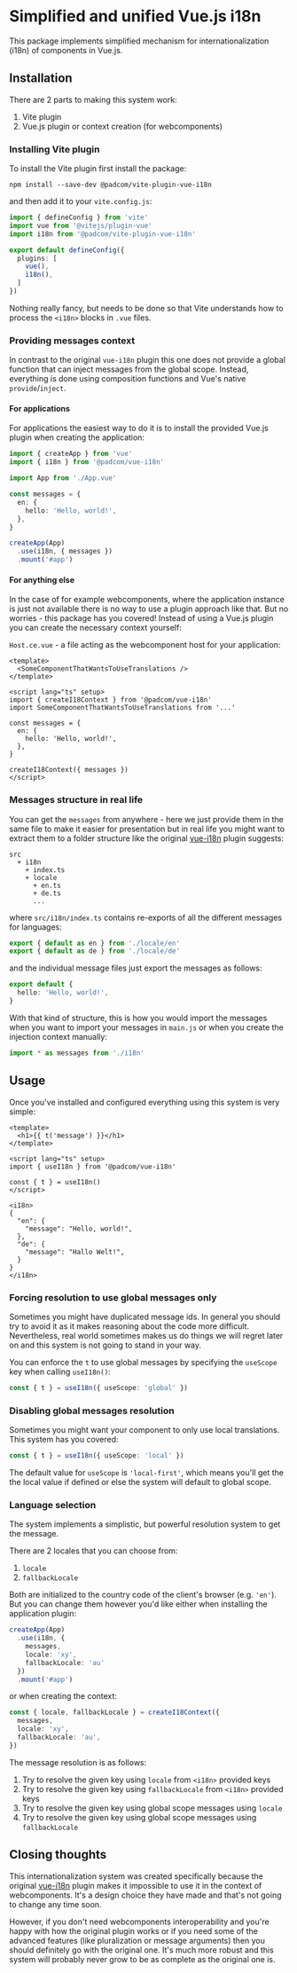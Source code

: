 # Simplified and unified Vue.js i18n

This package implements simplified mechanism for internationalization (i18n) of components in Vue.js.

## Installation

There are 2 parts to making this system work:

1. Vite plugin
2. Vue.js plugin or context creation (for webcomponents)

### Installing Vite plugin

To install the Vite plugin first install the package:

```
npm install --save-dev @padcom/vite-plugin-vue-i18n
```

and then add it to your `vite.config.js`:

```typescript
import { defineConfig } from 'vite'
import vue from '@vitejs/plugin-vue'
import i18n from '@padcom/vite-plugin-vue-i18n'

export default defineConfig({
  plugins: [
    vue(),
    i18n(),
  ]
})
```

Nothing really fancy, but needs to be done so that Vite understands how to process the `<i18n>` blocks in `.vue` files.

### Providing messages context

In contrast to the original `vue-i18n` plugin this one does not provide a global function that can inject messages from the global scope. Instead, everything is done using composition functions and Vue's native `provide`/`inject`.

#### For applications

For applications the easiest way to do it is to install the provided Vue.js plugin when creating the application:

```typescript
import { createApp } from 'vue'
import { i18n } from '@padcom/vue-i18n'

import App from './App.vue'

const messages = {
  en: {
    hello: 'Hello, world!',
  },
}

createApp(App)
  .use(i18n, { messages })
  .mount('#app')
```

#### For anything else

In the case of for example webcomponents, where the application instance is just not available there is no way to use a plugin approach like that. But no worries - this package has you covered! Instead of using a Vue.js plugin you can create the necessary context yourself:

`Host.ce.vue` - a file acting as the webcomponent host for your application:

```vue
<template>
  <SomeComponentThatWantsToUseTranslations />
</template>

<script lang="ts" setup>
import { createI18Context } from '@padcom/vue-i18n'
import SomeComponentThatWantsToUseTranslations from '...'

const messages = {
  en: {
    hello: 'Hello, world!',
  },
}

createI18Context({ messages })
</script>
```

### Messages structure in real life

You can get the `messages` from anywhere - here we just provide them in the same file to make it easier for presentation but in real life you might want to extract them to a folder structure like the original [vue-i18n](https://kazupon.github.io/vue-i18n/) plugin suggests:

```
src
  + i18n
    + index.ts
    + locale
      + en.ts
      + de.ts
      ...
```

where `src/i18n/index.ts` contains re-exports of all the different messages for languages:

```typescript
export { default as en } from './locale/en'
export { default as de } from './locale/de'
```

and the individual message files just export the messages as follows:

```typescript
export default {
  hello: 'Hello, world!',
}
```

With that kind of structure, this is how you would import the messages when you want to import your messages in `main.js` or when you create the injection context manually:

```typescript
import * as messages from './i18n'
```

## Usage

Once you've installed and configured everything using this system is very simple:

```vue
<template>
  <h1>{{ t('message') }}</h1>
</template>

<script lang="ts" setup>
import { useI18n } from '@padcom/vue-i18n'

const { t } = useI18n()
</script>

<i18n>
{
  "en": {
    "message": "Hello, world!",
  },
  "de": {
    "message": "Hallo Welt!",
  }
}
</i18n>
```

### Forcing resolution to use global messages only

Sometimes you might have duplicated message ids. In general you should try to avoid it as it makes reasoning about the code more difficult. Nevertheless, real world sometimes makes us do things we will regret later on and this system is not going to stand in your way.

You can enforce the `t` to use global messages by specifying the `useScope` key when calling `useI18n()`:

```typescript
const { t } = useI18n({ useScope: 'global' })
```

### Disabling global messages resolution

Sometimes you might want your component to only use local translations. This system has you covered:

```typescript
const { t } = useI18n({ useScope: 'local' })
```

The default value for `useScope` is `'local-first'`, which means you'll get the the local value if defined or else the system will default to global scope.

### Language selection

The system implements a simplistic, but powerful resolution system to get the message.

There are 2 locales that you can choose from:

1. `locale`
2. `fallbackLocale`

Both are initialized to the country code of the client's browser (e.g. `'en'`). But you can change them however you'd like either when installing the application plugin:

```typescript
createApp(App)
  .use(i18n, {
    messages,
    locale: 'xy',
    fallbackLocale: 'au'
  })
  .mount('#app')
```

or when creating the context:

```typescript
const { locale, fallbackLocale } = createI18Context({
  messages,
  locale: 'xy',
  fallbackLocale: 'au',
})
```

The message resolution is as follows:

1. Try to resolve the given key using `locale` from `<i18n>` provided keys
2. Try to resolve the given key using `fallbackLocale` from `<i18n>` provided keys
3. Try to resolve the given key using global scope messages using `locale`
4. Try to resolve the given key using global scope messages using `fallbackLocale`

## Closing thoughts

This internationalization system was created specifically because the original [vue-i18n](https://kazupon.github.io/vue-i18n) plugin makes it impossible to use it in the context of webcomponents. It's a design choice they have made and that's not going to change any time soon.

However, if you don't need webcomponents interoperability and you're happy with how the original plugin works or if you need some of the advanced features (like pluralization or message arguments) then you should definitely go with the original one. It's much more robust and this system will probably never grow to be as complete as the original one is.
